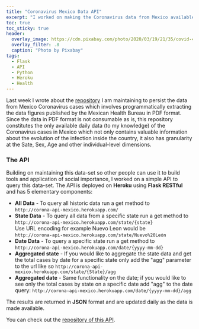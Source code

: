```yaml
---
title: "Coronavirus Mexico Data API"
excerpt: "I worked on making the Coronavirus data from Mexico available through an API"
toc: true
toc_sticky: true
header:
  overlay_image: https://cdn.pixabay.com/photo/2020/03/19/21/35/covid-4948866_1280.jpg
  overlay_filter: .8
  caption: "Photo by Pixabay"
tags: 
  - Flask 
  - API
  - Python
  - Heroku
  - Health
---
```


Last week I wrote about the [repository](https://github.com/jairgs/Covid19MexicoDatos) I am maintaining to persist the data from Mexico Coronavirus cases which involves programmatically extracting the data figures published by the Mexican Health Bureau in PDF format.  
Since the data in PDF format is not consumable as is, this repository constitutes the only available daily data (to my knowledge) of the Coronavirus cases in Mexico which not only contains valuable information about the evolution of the infection inside the country, it also has granularity at the Sate, Sex, Age and other individual-level dimensions. 

### The API
Building on maintaining this data-set so other people can use it to build tools and application of social importance, I worked on a simple API to query this data-set.
The API is deployed on **Heroku** using **Flask RESTful** and has 5 elementary components:
- **All Data** - To query all historic data run a get method to   
`http://corona-api-mexico.herokuapp.com/`
- **State Data** - To query all data from a specific state run a get method to  
`http://corona-api-mexico.herokuapp.com/state/{state}`  
Use URL encoding for example Nuevo Leon would be   
`http://corona-api-mexico.herokuapp.com/state/Nuevo%20León`
- **Date Data** - To query a specific state run a get method to  
`http://corona-api-mexico.herokuapp.com/date/{yyyy-mm-dd}`  
- **Aggregated state** - If you would like to aggregate the state data and get the total cases by date for a specific state only add the "agg" parameter to the url like so
`http://corona-api-mexico.herokuapp.com/state/{State}/agg`  
- **Aggregated date** - Same functionality on the date; if you would like to see only the total cases by state on a specific date add "agg" to the date query:
`http://corona-api-mexico.herokuapp.com/date/{yyyy-mm-dd}/agg`  

The results are returned in **JSON** format and are updated daily as the data is made available.

You can check out the [repository of this API](https://github.com/jairgs/coronavirusMexicoAPI).